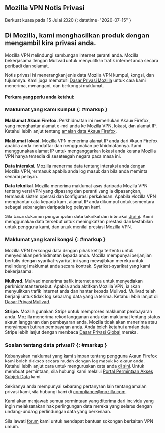 ## <span class="privacy-header-firefox">Mozilla VPN</span> <span class="privacy-header-policy">Notis Privasi</span>

Berkuat kuasa pada 15 Julai 2020
{: datetime="2020-07-15" }

## Di Mozilla, kami menghasilkan produk dengan mengambil kira privasi anda.

Mozilla VPN melindungi sambungan internet peranti anda. Mozilla bekerjasama dengan Mullvad untuk menyulitkan trafik internet anda secara peribadi dan selamat.

Notis privasi ini menerangkan jenis data Mozilla VPN kumpul, kongsi, dan tujuannya. Kami juga mematuhi [Dasar Privasi Mozilla](https://www.mozilla.org/privacy/) untuk cara kami menerima, menangani, dan berkongsi maklumat.

#### Perkara yang perlu anda ketahui:

### Maklumat yang kami kumpul {: #markup }

__Maklumat Akaun Firefox.__ Perkhidmatan ini memerlukan Akaun Firefox, yang menghantar alamat e-mel anda ke Mozilla VPN, lokasi, dan alamat IP. Ketahui lebih lanjut tentang [amalan data Akaun Firefox](https://www.mozilla.org/privacy/firefox/#firefox-accounts-join-firefox).

__Maklumat lokasi.__ Mozilla VPN menerima alamat IP anda dari Akaun Firefox apabila anda mendaftar dan menggunakan perkhidmatannya. Kami menggunakan alamat IP untuk menganggarkan lokasi anda kerana Mozilla VPN hanya tersedia di sesetengah negara pada masa ini.

__Data interaksi.__ Mozilla menerima data tentang interaksi anda dengan Mozilla VPN, termasuk apabila anda log masuk dan bila anda meminta senarai pelayan.

__Data teknikal.__ Mozilla menerima maklumat asas daripada Mozilla VPN tentang versi VPN yang dipasang dan peranti yang ia dipasangkan, termasuk sistem operasi dan konfigurasi perkakasan. Apabila Mozilla VPN menghantar data kepada kami, alamat IP anda dikumpul untuk sementara sebagai sebahagian daripada log pelayan kami.

Sila baca dokumen pengumpulan data teknikal dan interaksi [di sini](https://guardian-docs.herokuapp.com/api/swagger/#/). Kami menggunakan data tersebut untuk meningkatkan prestasi dan kestabilan untuk pengguna kami, dan untuk menilai prestasi Mozilla VPN.

### Maklumat yang kami kongsi {: #markup }

Mozilla VPN berkongsi data dengan pihak ketiga tertentu untuk menyediakan perkhidmatan kepada anda. Mozilla mempunyai perjanjian bertulis dengan syarikat-syarikat ini yang mewajibkan mereka untuk melindungi maklumat anda secara kontrak. Syarikat-syarikat yang kami bekerjasama:

__Mullvad.__ Mullvad menerima trafik internet anda untuk menyediakan perkhidmatan tersebut. Apabila anda aktifkan Mozilla VPN, ia akan menyulitkan trafik internet anda dan hantar kepada Mullvad. Mullvad telah berjanji untuk tidak log sebarang data yang ia terima. Ketahui lebih lanjut di [Dasar Privasi Mullvad](https://mullvad.net/help/no-logging-data-policy/).

__Stripe.__ Mozilla gunakan Stripe untuk memproses maklumat pembayaran anda. Mozilla menerima rekod langganan anda dan maklumat tentang status akaun langganan dan pembayaran anda. Mozilla tidak akan menerima atau menyimpan butiran pembayaran anda. Anda boleh ketahui amalan data Stripe lebih lanjut dengan membaca [Dasar Privasi Global](https://stripe.com/privacy) mereka.

### Soalan tentang data privasi? {: #markup }

Kebanyakan maklumat yang kami simpan tentang pengguna Akaun Firefox kami boleh diakses secara mudah dengan log masuk ke akaun anda. Ketahui lebih lanjut cara untuk menguruskan data anda [di sini](https://support.mozilla.org/products/privacy-and-security/user-control). Untuk membuat permintaan, sila hubungi kami melalui [Portal Permintaan Akses Subjek Data](https://privacyportal.onetrust.com/webform/1350748f-7139-405c-8188-22740b3b5587/4ba08202-2ede-4934-a89e-f0b0870f95f0) kami.

Sekiranya anda mempunyai sebarang pertanyaan lain tentang amalan privasi kami, sila hubungi kami di compliance@mozilla.com.

Kami akan menjawab semua permintaan yang diterima dari individu yang ingin melaksanakan hak perlingungan data mereka yang selaras dengan undang-undang perlindungan data yang berkenaan.

Sila lawati [forum](https://support.mozilla.org/) kami untuk mendapat bantuan sokongan berkaitan VPN umum.
